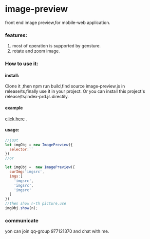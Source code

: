 # image-preview
front end image preview,for mobile-web application.
### features:
1. most of operation is supported by gensture.
2. rotate and zoom image.
### How to use it:
#### install:
Clone it ,then npm run build,find source image-preview.js in release/ts,finally use it in your project.
Or you can install this project's release/ts/index-prd.js directily.
#### example
[click here](https://daxiazilong.github.io/) . 
#### usage:
``` javascript
//just
let imgObj = new ImagePreview({
  selector:``
})
//or

let imgObj =  new ImagePreview({
  curImg:'imgsrc',
  imgs:[
    'imgsrc',
    'imgsrc',
    'imgsrc'
  ]
})
//then show n-th picture,use
imgObj.show(n);

```
### communicate
yon can join qq-group 977121370 and chat with me.
